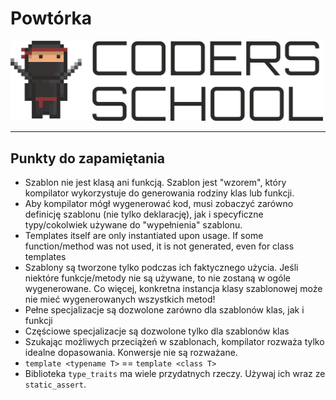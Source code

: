 <!-- .slide: data-background="#111111" -->

# Powtórka

<a href="https://coders.school">
    <img width="500" src="../img/coders_school_logo.png" alt="Coders School" class="plain">
</a>

___

## Punkty do zapamiętania

* <!-- .element: class="fragment fade-in" --> Szablon nie jest klasą ani funkcją. Szablon jest "wzorem", który kompilator wykorzystuje do generowania rodziny klas lub funkcji.
* <!-- .element: class="fragment fade-in" --> Aby kompilator mógł wygenerować kod, musi zobaczyć zarówno definicję szablonu (nie tylko deklarację), jak i specyficzne typy/cokolwiek używane do "wypełnienia" szablonu.
* <!-- .element: class="fragment fade-in" --> Templates itself are only instantiated upon usage. If some function/method was not used, it is not generated, even for class templates
* <!-- .element: class="fragment fade-in" --> Szablony są tworzone tylko podczas ich faktycznego użycia. Jeśli niektóre funkcje/metody nie są używane, to nie zostaną w ogóle wygenerowane. Co więcej, konkretna instancja klasy szablonowej może nie mieć wygenerowanych wszystkich metod!
* <!-- .element: class="fragment fade-in" --> Pełne specjalizacje są dozwolone zarówno dla szablonów klas, jak i funkcji
* <!-- .element: class="fragment fade-in" --> Częściowe specjalizacje są dozwolone tylko dla szablonów klas
* <!-- .element: class="fragment fade-in" --> Szukając możliwych przeciążeń w szablonach, kompilator rozważa tylko idealne dopasowania. Konwersje nie są rozważane.
* <!-- .element: class="fragment fade-in" --> <code>template &lt;typename T&gt;</code> == <code>template &lt;class T&gt;</code>
* <!-- .element: class="fragment fade-in" --> Biblioteka <code>type_traits</code> ma wiele przydatnych rzeczy. Używaj ich wraz ze <code>static_assert</code>.
